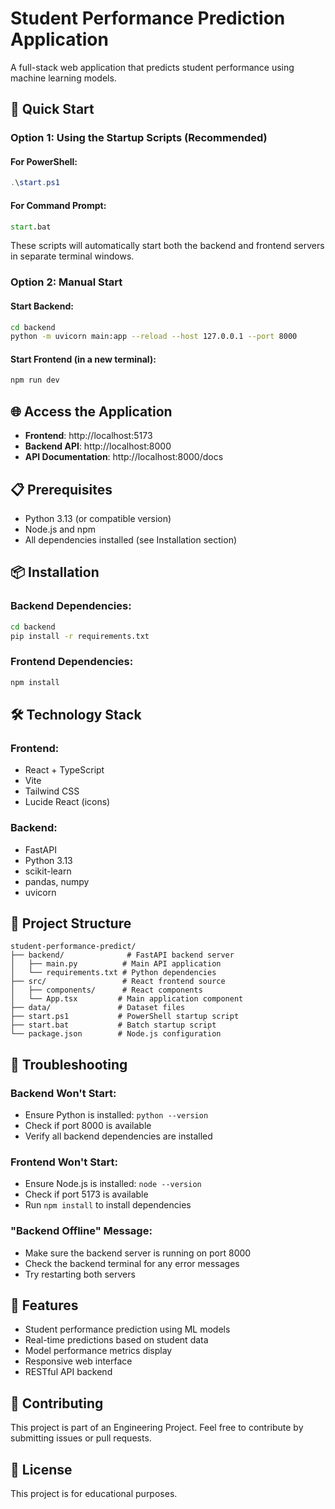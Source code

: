 # Student Performance Prediction Application

A full-stack web application that predicts student performance using machine learning models.

## 🚀 Quick Start

### Option 1: Using the Startup Scripts (Recommended)

#### For PowerShell:
```powershell
.\start.ps1
```

#### For Command Prompt:
```cmd
start.bat
```

These scripts will automatically start both the backend and frontend servers in separate terminal windows.

### Option 2: Manual Start

#### Start Backend:
```bash
cd backend
python -m uvicorn main:app --reload --host 127.0.0.1 --port 8000
```

#### Start Frontend (in a new terminal):
```bash
npm run dev
```

## 🌐 Access the Application

- **Frontend**: http://localhost:5173
- **Backend API**: http://localhost:8000
- **API Documentation**: http://localhost:8000/docs

## 📋 Prerequisites

- Python 3.13 (or compatible version)
- Node.js and npm
- All dependencies installed (see Installation section)

## 📦 Installation

### Backend Dependencies:
```bash
cd backend
pip install -r requirements.txt
```

### Frontend Dependencies:
```bash
npm install
```

## 🛠️ Technology Stack

### Frontend:
- React + TypeScript
- Vite
- Tailwind CSS
- Lucide React (icons)

### Backend:
- FastAPI
- Python 3.13
- scikit-learn
- pandas, numpy
- uvicorn

## 📁 Project Structure

```
student-performance-predict/
├── backend/              # FastAPI backend server
│   ├── main.py          # Main API application
│   └── requirements.txt # Python dependencies
├── src/                 # React frontend source
│   ├── components/      # React components
│   └── App.tsx         # Main application component
├── data/               # Dataset files
├── start.ps1           # PowerShell startup script
├── start.bat           # Batch startup script
└── package.json        # Node.js configuration
```

## 🔧 Troubleshooting

### Backend Won't Start:
- Ensure Python is installed: `python --version`
- Check if port 8000 is available
- Verify all backend dependencies are installed

### Frontend Won't Start:
- Ensure Node.js is installed: `node --version`
- Check if port 5173 is available
- Run `npm install` to install dependencies

### "Backend Offline" Message:
- Make sure the backend server is running on port 8000
- Check the backend terminal for any error messages
- Try restarting both servers

## 📝 Features

- Student performance prediction using ML models
- Real-time predictions based on student data
- Model performance metrics display
- Responsive web interface
- RESTful API backend

## 🤝 Contributing

This project is part of an Engineering Project. Feel free to contribute by submitting issues or pull requests.

## 📄 License

This project is for educational purposes.
